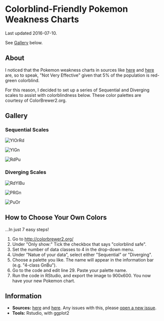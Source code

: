 # Colorblind-Friendly Pokemon Weakness Charts

Last updated 2016-07-10.

See [Gallery](https://github.com/zonination/pokemon-chart/blob/master/README.md#gallery) below.

## About

I noticed that the Pokemon weakness charts in sources like [here](http://pokemondb.net/type) and [here](http://bulbapedia.bulbagarden.net/wiki/Type#Type_chart) are, so to speak, "Not Very Effective" given that 5% of the population is red-green colorblind.

For this reason, I decided to set up a series of Sequential and Diverging scales to assist with colorblindness below. These color palettes are courtesy of ColorBrewer2.org.

## Gallery

### Sequential Scales

![YlOrRd](https://raw.githubusercontent.com/zonination/pokemon-chart/master/YlOrRd.png)

![YlGn](https://raw.githubusercontent.com/zonination/pokemon-chart/master/YlGn.png)

![RdPu](https://raw.githubusercontent.com/zonination/pokemon-chart/master/RdPu.png)

### Diverging Scales

![RdYlBu](https://raw.githubusercontent.com/zonination/pokemon-chart/master/RdYlBu.png)

![PRGn](https://raw.githubusercontent.com/zonination/pokemon-chart/master/PRGn.png)

![PuOr](https://raw.githubusercontent.com/zonination/pokemon-chart/master/PuOr.png)

## How to Choose Your Own Colors

...In just 7 easy steps!

1. Go to http://colorbrewer2.org/
2. Under "Only show:" Tick the checkbox that says "colorblind safe".
3. Set the number of data classes to 4 in the drop-down menu.
4. Under "Natue of your data", select either "Sequential" or "Diverging".
5. Choose a palette you like. The name will appear in the information bar (e.g. "4-class GnBu").
6. Go to the code and edit line 29. Paste your palette name.
7. Run the code in RStudio, and export the image to 900x600. You now have your new Pokemon chart.

## Information

* **Sources:** [here](http://pokemondb.net/type) and [here](http://bulbapedia.bulbagarden.net/wiki/Type#Type_chart). Any issues with this, please [open a new issue](https://github.com/zonination/pokemon-chart/issues).
* **Tools:** Rstudio, with ggplot2
